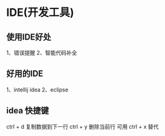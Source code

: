 # IDE(开发工具)
## 使用IDE好处
1、错误提醒
2、智能代码补全


## 好用的IDE
1、intellij idea
2、eclipse


## idea 快捷键

ctrl + d 复制数据到下一行
ctrl + y 删除当前行 可用 ctrl + x 替代
